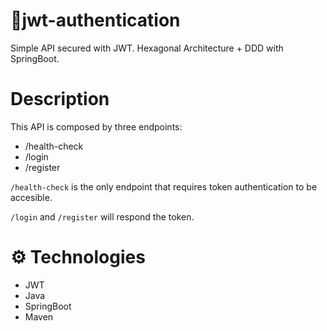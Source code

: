 # 🔐​ jwt-authentication
Simple API secured with JWT. Hexagonal Architecture + DDD with SpringBoot.

# Description
This API is composed by three endpoints:
- /health-check
- /login
- /register

`/health-check` is the only endpoint that requires token authentication to be accesible.

`/login` and `/register` will respond the token.

# ⚙ Technologies
- JWT
- Java
- SpringBoot
- Maven
